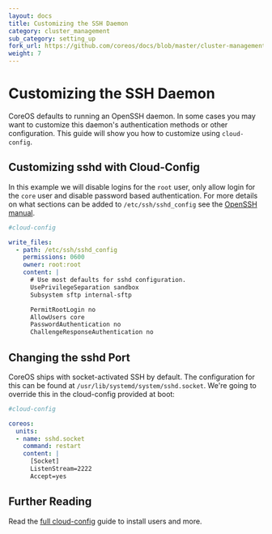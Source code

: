 ```yaml
---
layout: docs
title: Customizing the SSH Daemon
category: cluster_management
sub_category: setting_up
fork_url: https://github.com/coreos/docs/blob/master/cluster-management/setup/customizing-ssh/index.md
weight: 7
---
```


# Customizing the SSH Daemon

CoreOS defaults to running an OpenSSH daemon. In some cases you may want to customize this daemon's authentication methods or other configuration. This guide will show you how to customize using `cloud-config`.

## Customizing sshd with Cloud-Config

In this example we will disable logins for the `root` user, only allow login for the `core` user and disable password based authentication. For more details on what sections can be added to `/etc/ssh/sshd_config` see the [OpenSSH manual][openssh-manual].

[openssh-manual]: http://www.openssh.com/cgi-bin/man.cgi?query=sshd_config

```yaml
#cloud-config

write_files:
  - path: /etc/ssh/sshd_config
    permissions: 0600
    owner: root:root
    content: |
      # Use most defaults for sshd configuration.
      UsePrivilegeSeparation sandbox
      Subsystem sftp internal-sftp

      PermitRootLogin no
      AllowUsers core
      PasswordAuthentication no
      ChallengeResponseAuthentication no
```

## Changing the sshd Port

CoreOS ships with socket-activated SSH by default. The configuration for this can be found at `/usr/lib/systemd/system/sshd.socket`. We're going to override this in the cloud-config provided at boot:

```yaml
#cloud-config

coreos:
  units:
  - name: sshd.socket
    command: restart
    content: |
      [Socket]
      ListenStream=2222
      Accept=yes
```

## Further Reading

Read the [full cloud-config]({{site.baseurl}}/docs/cluster-management/setup/cloudinit-cloud-config/) guide to install users and more.
